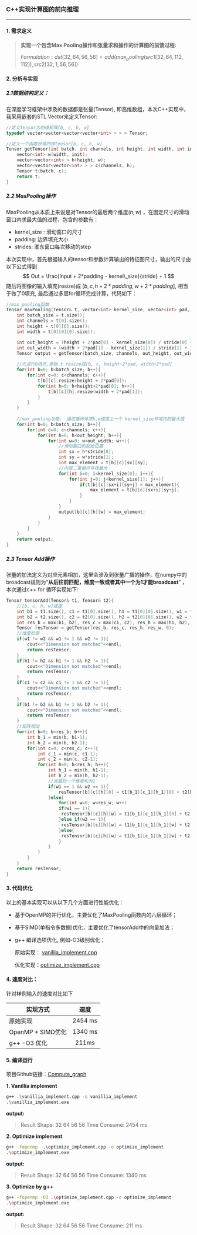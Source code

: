 ### C++实现计算图的前向推理

---

#### 1. 需求定义

> **实现一个包含Max Pooling操作和张量求和操作的计算图的前馈过程:**
>
> $Formulation : dst[32,64,56,56] = add(max_pooling(src1[32,64,112,112]), src2[32,1,56,56])$

#### 2. 分析与实现

##### 2.1数据结构定义：

在深度学习框架中涉及的数据都是张量(Tensor), 即高维数组，本次C++实现中，我采用嵌套的STL Vector来定义Tensor:

```c++
//定义Tensor为四维矩阵[b, c, h, w]
typedef vector<vector<vector<vector<int> > > > Tensor;

//定义一个函数获得四维tensor[b, c, h, w]
Tensor getTensor(int batch, int channels, int height, int width, int init){
    vector<int> w(width, init);
    vector<vector<int> > h(height, w);
    vector<vector<vector<int> > > c(channels, h);
    Tensor t(batch, c);
    return t;
}
```

##### 2.2 MaxPooling操作

MaxPooling从本质上来说是对Tensor的最后两个维度($h, w$) ，在固定尺寸的滑动窗口内求最大值的过程，包含的参数有：

* kernel_size : 滑动窗口的尺寸
* padding: 边界填充大小
* strides: 淮东窗口每次移动的step

本次实现中，首先根据输入的tensor和参数计算输出的特征图尺寸，输出的尺寸由以下公式得到
$$
Out = \frac{Input + 2*padding - kernel\_size}{stride} + 1
$$
随后将图像的输入填充(resize)成 $[b, c, h+2*padding, w+2*padding]$, 相当于做了0填充, 最后通过多层for循环完成计算，代码如下：

```c++
//max_pooling函数
Tensor maxPooling(Tensor& t, vector<int> kernel_size, vector<int> pad, vector<int> stride){
    int batch_size = t.size();
    int channels = t[0].size();
    int height = t[0][0].size();
    int width = t[0][0][0].size();

    int out_height = (height + 2*pad[0] - kernel_size[0]) / stride[0] + 1;
    int out_width = (width + 2*pad[1] - kernel_size[1]) / stride[1] + 1;
    Tensor output = getTensor(batch_size, channels, out_height, out_width, 0);
    
    //先进行0填充,原始 t resize成[b, c, height+2*pad, width+2*pad] 
    for(int b=0; b<batch_size; b++){
        for(int c=0; c<channels; c++){
            t[b][c].resize(height + 2*pad[0]);
            for(int h=0; h<height+2*pad[0]; h++){
            	t[b][c][h].resize(width + 2*pad[1]);
			}
        }
    }
	 
    //max_pooling功能， 通过循环体求h,w维度上一个 kernel_size邻域内的最大值
    for(int b=0; b<batch_size; b++){
        for(int c=0; c<channels; c++){
            for(int h=0; h<out_height; h++){
                for(int w=0; w<out_width; w++){
                    //滑动窗口的起始位置
                    int sx = h*stride[0];
                    int sy = w*stride[1];
                    int max_element = t[b][c][sx][sy];
                    //内层二重循环寻找最大
                    for(int i=0; i<kernel_size[0]; i++){
                        for(int j=0; j<kernel_size[1]; j++){
                            if(t[b][c][sx+i][sy+j] > max_element){
                                max_element = t[b][c][sx+i][sy+j];
                            }
                        }
                    }
                    output[b][c][h][w] = max_element;
                }
            }
        }
    }
    return output;
}
```



##### 2.3 Tensor Add操作

​	张量的加法定义为对应元素相加，这里会涉及到张量广播的操作，在numpy中的broadcast规则为“**从后往前匹配，维度一致或者其中一个为1才能broadcast**” ，本次通过c++ for 循环实现如下:

```c++
Tensor tensorAdd(Tensor& t1, Tensor& t2){
    //[b, c, h, w]维度
    int b1 = t1.size(), c1 = t1[0].size(), h1 = t1[0][0].size(), w1 = t1[0][0][0].size();
    int b2 = t2.size(), c2 = t2[0].size(), h2 = t2[0][0].size(), w2 = t2[0][0][0].size();
    int res_b = max(b1, b2), res_c = max(c1, c2), res_h = max(h1, h2), res_w = max(w1, w2);
    Tensor resTensor = getTensor(res_b, res_c, res_h, res_w, 0);
    //维度检查
    if(w1 != w2 && w1 != 1 && w2 != 1){
        cout<<"Dimension not matched"<<endl;
        return resTensor;
    }
    if(h1 != h2 && h1 != 1 && h2 != 1){
        cout<<"Dimension not matched"<<endl;
        return resTensor;
    }
    if(c1 != c2 && c1 != 1 && c2 != 1){
        cout<<"Dimension not matched"<<endl;
        return resTensor;
    }
    if(b1 != b2 && b1 != 1 && b2 != 1){
        cout<<"Dimension not matched"<<endl;
        return resTensor;
    }
    //矩阵相加
    for(int b=0; b<res_b; b++){
        int b_1 = min(b, b1-1);
        int b_2 = min(b, b2-1);
        for(int c=0; c<res_c; c++){
            int c_1 = min(c, c1-1);
            int c_2 = min(c, c2-1);
            for(int h=0; h<res_h; h++){
                int h_1 = min(h, h1-1);
                int h_2 = min(h, h2-1);
                //当最后一个维度均为1
                if(w1 == 1 && w2 == 1){
                    resTensor[b][c][h][0] = t1[b_1][c_1][h_1][0] + t2[b_2][c_2][h_2][0];
                }else{
                    for(int w=0; w<res_w; w++)
                    if(w1 == 1){
                     resTensor[b][c][h][w] = t1[b_1][c_1][h_1][0] + t2[b_2][c_2][h_2][w];
                    }else if(w2 == 1){
                     resTensor[b][c][h][w] = t1[b_1][c_1][h_1][w] + t2[b_2][c_2][h_2][0];
                    }else{
                     resTensor[b][c][h][w] = t1[b_1][c_1][h_1][w] + t2[b_2][c_2][h_2][w];
                    }
                }
            }
        }
    }
    return resTensor;
}
```



#### 3. 代码优化

   以上的基本实现可以从以下几个方面进行性能优化：

* 基于OpenMP的并行优化，主要优化了MaxPooling函数内的六层循环；

* 基于SIMD(单指令多数据)优化，主要优化了tensorAdd中的向量加法；

* g++ 编译选项优化, 例如-O3级别优化；

  原始实现： [vanillia_implement.cpp](https://github.com/Callifrey/Compute_Graph/blob/main/vanillia_implement.cpp)
  
  优化实现：[optimize_implement.cpp](https://github.com/Callifrey/Compute_Graph/blob/main/optimize_implement.cpp)

#### 4. 速度对比：

针对样例输入的速度对比如下

| 实现方式          |  速度   |
| ----------------- | :-----: |
| 原始实现          | 2454 ms |
| OpenMP + SIMD优化 | 1340 ms |
| g++ -O3 优化      |  211ms  |

#### 5. 编译运行

项目Github链接：[Compute_graph](https://github.com/Callifrey/Compute_Graph)

**1. Vanillia implement**

```bash
g++ .\vanillia_implement.cpp -o vanillia_implement
.\vanillia_implement.exe
```

**output:**

>Result Shape: 32 64 56 56
>Time Consume: 2454 ms

**2. Optimize implement**

```bash
g++ -fopenmp  .\optimize_implement.cpp -o optimize_implement
.\optimize_implement.exe 
```

**output:**

>Result Shape: 32 64 56 56
>Time Consume: 1340 ms

**3. Optimize by g++**

```bash
g++ -fopenmp -O3 .\optimize_implement.cpp -o optimize_implement
.\optimize_implement.exe 
```

**output:**

>Result Shape: 32 64 56 56
>Time Consume: 211 ms

